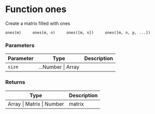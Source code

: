 # Function ones

Create a matrix filled with ones

    ones(m)     ones(m, n)     ones([m, n])     ones([m, n, p, ...])


### Parameters

Parameter | Type | Description
--------- | ---- | -----------
`size` | ...Number &#124; Array | 

### Returns

Type | Description
---- | -----------
Array &#124; Matrix &#124; Number | matrix




<!-- Note: This file is automatically generated from source code comments. Changes made in this file will be overridden. -->
